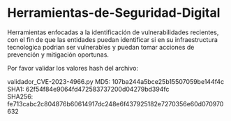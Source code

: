 # Herramientas-de-Seguridad-Digital
Herramientas enfocadas a la identificación de vulnerabilidades recientes, con el fin de que las entidades
puedan identificar si en su infraestructura tecnologica podrian ser vulnerables y puedan tomar
acciones de prevención y mitigación oportunas.

Por favor validar los valores hash del archivo:

validador_CVE-2023-4966.py
MD5: 107ba244a5bce25b15507059be144f4c            
SHA1: 62f54f84e9064fd472583737200d04279bd394fc                                                                                            
SHA256: fe713cabc2c804876b60614917dc248e6f437925182e7270356e60d070970632  

